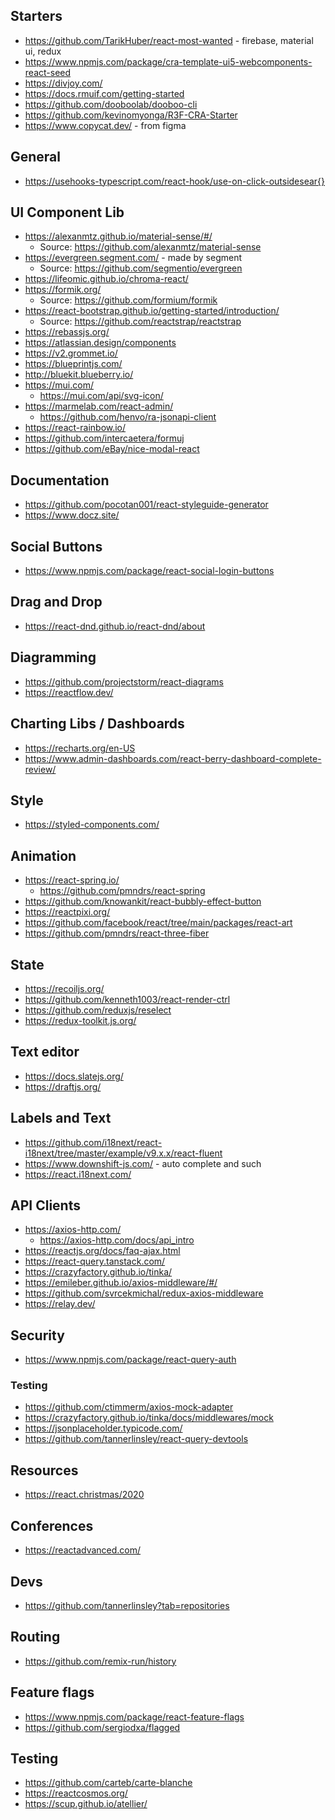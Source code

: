 

## Starters
* https://github.com/TarikHuber/react-most-wanted - firebase, material ui, redux
* https://www.npmjs.com/package/cra-template-ui5-webcomponents-react-seed
* https://divjoy.com/
* https://docs.rmuif.com/getting-started
* https://github.com/dooboolab/dooboo-cli
* https://github.com/kevinomyonga/R3F-CRA-Starter
* https://www.copycat.dev/ - from figma

## General
* https://usehooks-typescript.com/react-hook/use-on-click-outsidesear{}

## UI Component Lib
* https://alexanmtz.github.io/material-sense/#/
    * Source: https://github.com/alexanmtz/material-sense
* https://evergreen.segment.com/ - made by segment
    * Source: https://github.com/segmentio/evergreen
* https://lifeomic.github.io/chroma-react/
* https://formik.org/
    * Source: https://github.com/formium/formik
* https://react-bootstrap.github.io/getting-started/introduction/
    * Source: https://github.com/reactstrap/reactstrap
* https://rebassjs.org/
* https://atlassian.design/components
* https://v2.grommet.io/
* https://blueprintjs.com/
* http://bluekit.blueberry.io/
* https://mui.com/ 
    * https://mui.com/api/svg-icon/
* https://marmelab.com/react-admin/ 
    * https://github.com/henvo/ra-jsonapi-client
* https://react-rainbow.io/
* https://github.com/intercaetera/formuj
* https://github.com/eBay/nice-modal-react

## Documentation
* https://github.com/pocotan001/react-styleguide-generator 
* https://www.docz.site/

## Social Buttons
* https://www.npmjs.com/package/react-social-login-buttons

## Drag and Drop
* https://react-dnd.github.io/react-dnd/about

## Diagramming
* https://github.com/projectstorm/react-diagrams
* https://reactflow.dev/

## Charting Libs / Dashboards
* https://recharts.org/en-US
* https://www.admin-dashboards.com/react-berry-dashboard-complete-review/

## Style
* https://styled-components.com/

## Animation 
* https://react-spring.io/
    * https://github.com/pmndrs/react-spring
* https://github.com/knowankit/react-bubbly-effect-button
* https://reactpixi.org/
* https://github.com/facebook/react/tree/main/packages/react-art
* https://github.com/pmndrs/react-three-fiber

## State
* https://recoiljs.org/
* https://github.com/kenneth1003/react-render-ctrl
* https://github.com/reduxjs/reselect
* https://redux-toolkit.js.org/

## Text editor
* https://docs.slatejs.org/
* https://draftjs.org/


## Labels and Text
* https://github.com/i18next/react-i18next/tree/master/example/v9.x.x/react-fluent
* https://www.downshift-js.com/ - auto complete and such
* https://react.i18next.com/

## API Clients
* https://axios-http.com/
    * https://axios-http.com/docs/api_intro
* https://reactjs.org/docs/faq-ajax.html
* https://react-query.tanstack.com/
* https://crazyfactory.github.io/tinka/
* https://emileber.github.io/axios-middleware/#/
* https://github.com/svrcekmichal/redux-axios-middleware
* https://relay.dev/

## Security
* https://www.npmjs.com/package/react-query-auth

### Testing 
* https://github.com/ctimmerm/axios-mock-adapter
* https://crazyfactory.github.io/tinka/docs/middlewares/mock
* https://jsonplaceholder.typicode.com/
* https://github.com/tannerlinsley/react-query-devtools

## Resources
* https://react.christmas/2020

## Conferences 
* https://reactadvanced.com/

## Devs 
* https://github.com/tannerlinsley?tab=repositories

## Routing
* https://github.com/remix-run/history

## Feature flags
* https://www.npmjs.com/package/react-feature-flags
* https://github.com/sergiodxa/flagged

## Testing
* https://github.com/carteb/carte-blanche
* https://reactcosmos.org/
* https://scup.github.io/atellier/